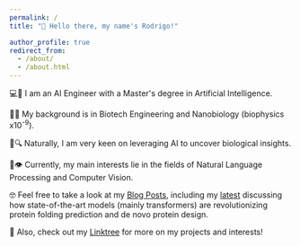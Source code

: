 ```yaml
---
permalink: /
title: "👋 Hello there, my name's Rodrigo!"

author_profile: true
redirect_from: 
  - /about/
  - /about.html
---
```

   
💻🧠 I am an AI Engineer with a Master's degree in Artificial Intelligence.

🧬🔬 My background is in Biotech Engineering and Nanobiology (biophysics x10<sup>-9</sup>).

🦠🔍 Naturally, I am very keen on leveraging AI to uncover biological insights.

📖👁️ Currently, my main interests lie in the fields of Natural Language Processing and Computer Vision.

🤓 Feel free to take a look at my [Blog Posts](https://rgonzlin.github.io/year-archive/), including my [latest](https://rgonzlin.github.io/posts/blog-post-1/) discussing how state-of-the-art models (mainly transformers) are revolutionizing protein folding prediction and de novo protein design.

🔗 Also, check out my [Linktree](https://linktr.ee/rodgonzlin) for more on my projects and interests!